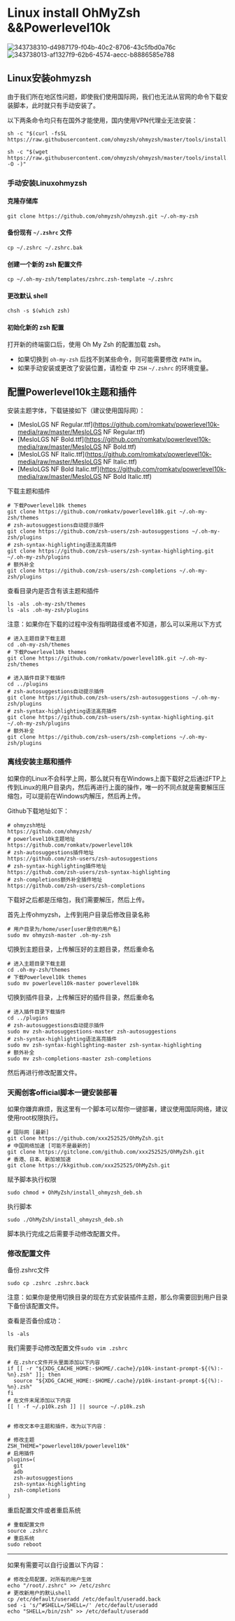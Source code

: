 # Linux install OhMyZsh &&Powerlevel10k

![343738310-d4987179-f04b-40c2-8706-43c5fbd0a76c](https://github.com/xxx252525/OhMyZsh/assets/104115333/5974a3bb-b54a-4100-b1e5-a9c38be1c172)
![343738013-af1327f9-62b6-4574-aecc-b8886585e788](https://github.com/xxx252525/OhMyZsh/assets/104115333/79e5fa5c-4e05-44a5-a7b0-fc849a3d119f)


## Linux安装ohmyzsh

由于我们所在地区性问题，即使我们使用国际网，我们也无法从官网的命令下载安装脚本，此时就只有手动安装了。

以下两条命令均只有在国外才能使用，国内使用VPN代理业无法安装：

```shell
sh -c "$(curl -fsSL https://raw.githubusercontent.com/ohmyzsh/ohmyzsh/master/tools/install.sh)"

sh -c "$(wget https://raw.githubusercontent.com/ohmyzsh/ohmyzsh/master/tools/install.sh -O -)"
```

### 手动安装Linuxohmyzsh

#### 克隆存储库

```shell
git clone https://github.com/ohmyzsh/ohmyzsh.git ~/.oh-my-zsh
```

#### 备份现有 `~/.zshrc` 文件

```shell
cp ~/.zshrc ~/.zshrc.bak
```

####  创建一个新的 zsh 配置文件

```shell
cp ~/.oh-my-zsh/templates/zshrc.zsh-template ~/.zshrc
```

#### 更改默认 shell

```shell
chsh -s $(which zsh)
```

#### 初始化新的 zsh 配置

打开新的终端窗口后，使用 Oh My Zsh 的配置加载 zsh。
- 如果切换到 `oh-my-zsh` 后找不到某些命令，则可能需要修改 `PATH` in。
- 如果手动安装或更改了安装位置，请检查 中 `ZSH` `~/.zshrc` 的环境变量。



## 配置Powerlevel10k主题和插件

安装主题字体，下载链接如下（建议使用国际网）：

- [MesloLGS NF Regular.ttf](https://github.com/romkatv/powerlevel10k-media/raw/master/MesloLGS NF Regular.ttf)
- [MesloLGS NF Bold.ttf](https://github.com/romkatv/powerlevel10k-media/raw/master/MesloLGS NF Bold.ttf)
- [MesloLGS NF Italic.ttf](https://github.com/romkatv/powerlevel10k-media/raw/master/MesloLGS NF Italic.ttf)
- [MesloLGS NF Bold Italic.ttf](https://github.com/romkatv/powerlevel10k-media/raw/master/MesloLGS NF Bold Italic.ttf)

下载主题和插件

```shell
# 下载Powerlevel10k themes
git clone https://github.com/romkatv/powerlevel10k.git ~/.oh-my-zsh/themes
# zsh-autosuggestions自动提示插件
git clone https://github.com/zsh-users/zsh-autosuggestions ~/.oh-my-zsh/plugins
# zsh-syntax-highlighting语法高亮插件
git clone https://github.com/zsh-users/zsh-syntax-highlighting.git ~/.oh-my-zsh/plugins
# 额外补全
git clone https://github.com/zsh-users/zsh-completions ~/.oh-my-zsh/plugins
```

查看目录内是否含有该主题和插件

```shell
ls -als .oh-my-zsh/themes
ls -als .oh-my-zsh/plugins
```

注意：如果你在下载的过程中没有指明路径或者不知道，那么可以采用以下方式

```shell
# 进入主题目录下载主题
cd .oh-my-zsh/themes
# 下载Powerlevel10k themes
git clone https://github.com/romkatv/powerlevel10k.git ~/.oh-my-zsh/themes

# 进入插件目录下载插件
cd ../plugins
# zsh-autosuggestions自动提示插件
git clone https://github.com/zsh-users/zsh-autosuggestions ~/.oh-my-zsh/plugins
# zsh-syntax-highlighting语法高亮插件
git clone https://github.com/zsh-users/zsh-syntax-highlighting.git ~/.oh-my-zsh/plugins
# 额外补全
git clone https://github.com/zsh-users/zsh-completions ~/.oh-my-zsh/plugins
```



### 离线安装主题和插件

如果你的Linux不会科学上网，那么就只有在Windows上面下载好之后通过FTP上传到Linux的用户目录内，然后再进行上面的操作，唯一的不同点就是需要解压压缩包，可以提前在Windows内解压，然后再上传。

Github下载地址如下：

```http
# ohmyzsh地址
https://github.com/ohmyzsh/
# powerlevel10k主题地址
https://github.com/romkatv/powerlevel10k
# zsh-autosuggestions插件地址
https://github.com/zsh-users/zsh-autosuggestions
# zsh-syntax-highlighting插件地址
https://github.com/zsh-users/zsh-syntax-highlighting
# zsh-completions额外补全插件地址
https://github.com/zsh-users/zsh-completions
```

下载好之后都是压缩包，我们需要解压，然后上传。

首先上传ohmyzsh，上传到用户目录后修改目录名称

```shell
# 用户目录为/home/user[user是你的用户名]
sudo mv ohmyzsh-master .oh-my-zsh
```

切换到主题目录，上传解压好的主题目录，然后重命名

```shell
# 进入主题目录下载主题
cd .oh-my-zsh/themes
# 下载Powerlevel10k themes
sudo mv powerlevel10k-master powerlevel10k
```

切换到插件目录，上传解压好的插件目录，然后重命名

```shell
# 进入插件目录下载插件
cd ../plugins
# zsh-autosuggestions自动提示插件
sudo mv zsh-autosuggestions-master zsh-autosuggestions
# zsh-syntax-highlighting语法高亮插件
sudo mv zsh-syntax-highlighting-master zsh-syntax-highlighting
# 额外补全
sudo mv zsh-completions-master zsh-completions
```

然后再进行修改配置文件。



### 天阁创客official脚本一键安装部署

如果你嫌弃麻烦，我这里有一个脚本可以帮你一键部署，建议使用国际网络，建议使用root权限执行。

```shell
# 国际网 [最新]
git clone https://github.com/xxx252525/OhMyZsh.git
# 中国网络加速 [可能不是最新的]
git clone https://gitclone.com/github.com/xxx252525/OhMyZsh.git
# 香港、日本、新加坡加速
git clone https://kkgithub.com/xxx252525/OhMyZsh.git
```

赋予脚本执行权限

```shell
sudo chmod + OhMyZsh/install_ohmyzsh_deb.sh
```

执行脚本

```
sudo ./OhMyZsh/install_ohmyzsh_deb.sh
```

脚本执行完成之后需要手动修改配置文件。



### 修改配置文件

备份.zshrc文件

```shell
sudo cp .zshrc .zshrc.back
```

注意：如果你是使用切换目录的现在方式安装插件主题，那么你需要回到用户目录下备份该配置文件。

查看是否备份成功：

```shell
ls -als
```

我们需要手动修改配置文件`sudo vim .zshrc`

```shell
# 在.zshrc文件开头里面添加以下内容
if [[ -r "${XDG_CACHE_HOME:-$HOME/.cache}/p10k-instant-prompt-${(%):-%n}.zsh" ]]; then
  source "${XDG_CACHE_HOME:-$HOME/.cache}/p10k-instant-prompt-${(%):-%n}.zsh"
fi
# 在文件末尾添加以下内容
[[ ! -f ~/.p10k.zsh ]] || source ~/.p10k.zsh


# 修改文本中主题和插件，改为以下内容：

# 修改主题
ZSH_THEME="powerlevel10k/powerlevel10k"
# 启用插件
plugins=(
  git
  adb
  zsh-autosuggestions
  zsh-syntax-highlighting
  zsh-completions
)
```

重启配置文件或者重启系统

```shell
# 重载配置文件
source .zshrc
# 重启系统
sudo reboot
```

---

如果有需要可以自行设置以下内容：

```shell
# 修改全局配置，对所有的用户生效
echo "/root/.zshrc" >> /etc/zshrc
# 更改新用户的默认shell
cp /etc/default/useradd /etc/default/useradd.back
sed -i 's/^#SHELL=/SHELL=/' /etc/default/useradd
echo "SHELL=/bin/zsh" >> /etc/default/useradd
```

### 



### 





